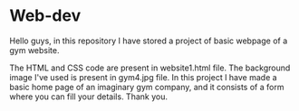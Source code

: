# Web-dev
Hello guys, in this repository I have stored a project of basic webpage of a gym website.

The HTML and CSS code are present in website1.html file. The background image I've used is present in gym4.jpg file.
In this project I have made a basic home page of an imaginary gym company, and it consists of a form where you can fill your details.
Thank you.
